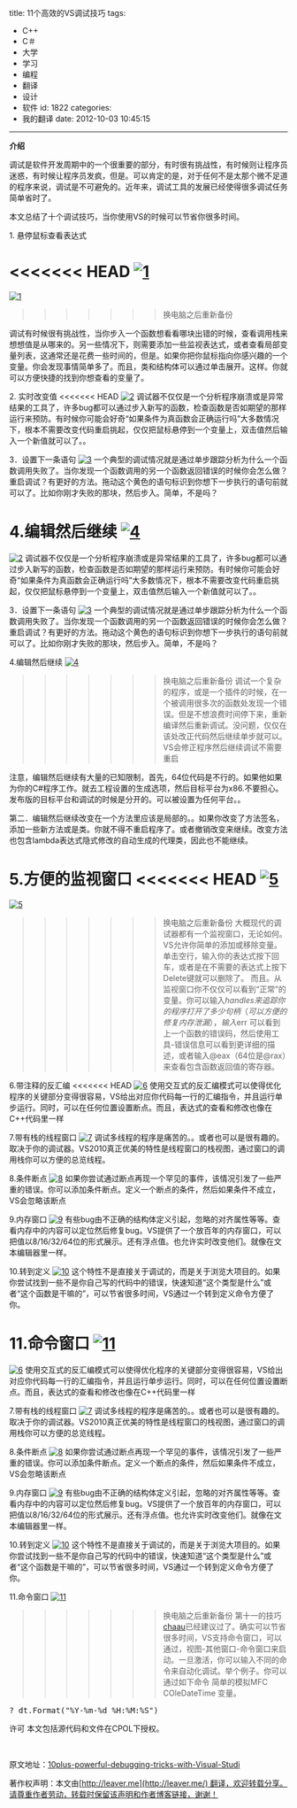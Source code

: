 title: 11个高效的VS调试技巧
tags:
  - C++
  - C＃
  - 大学
  - 学习
  - 编程
  - 翻译
  - 设计
  - 软件
id: 1822
categories:
  - 我的翻译
date: 2012-10-03 10:45:15
---

**介绍**

调试是软件开发周期中的一个很重要的部分，有时很有挑战性，有时候则让程序员迷惑，有时候让程序员发疯，但是。可以肯定的是，对于任何不是太那个微不足道的程序来说，调试是不可避免的。近年来，调试工具的发展已经使得很多调试任务简单省时了。

本文总结了十个调试技巧，当你使用VS的时候可以节省你很多时间。

1\. 悬停鼠标查看表达式

<<<<<<< HEAD
[![]({{BASE_PATH}}/images/5b9e01a5158e02f8079c7dc331f56110f3e0b82d.png "1")](http://leaverimage.b0.upaiyun.com/27679_o.png)
=======
[![](/images/5b9e01a5158e02f8079c7dc331f56110f3e0b82d.png "1")](http://leaverimage.b0.upaiyun.com/27679_o.png)
>>>>>>> 换电脑之后重新备份

调试有时候很有挑战性，当你步入一个函数想看看哪块出错的时候，查看调用栈来想想值是从哪来的。另一些情况下，则需要添加一些监视表达式，或者查看局部变量列表，这通常还是花费一些时间的，但是。如果你把你鼠标指向你感兴趣的一个变量。你会发现事情简单多了。而且，类和结构体可以通过单击展开。这样。你就可以方便快捷的找到你想查看的变量了。

2\. 实时改变值
<<<<<<< HEAD
[![]({{BASE_PATH}}/images/eade577f5ea39d3b970613ac3123610b67e427cb.png "2")](http://leaverimage.b0.upaiyun.com/27680_o.png)
调试器不仅仅是一个分析程序崩溃或是异常结果的工具了，许多bug都可以通过步入新写的函数，检查函数是否如期望的那样运行来预防。有时候你可能会好奇“如果条件为真函数会正确运行吗”大多数情况下，根本不需要改变代码重启挑起，仅仅把鼠标悬停到一个变量上，双击值然后输入一个新值就可以了。。

3．设置下一条语句
[![]({{BASE_PATH}}/images/1c86cc15b16c98adc1563eb1660481fa249beaf0.png "3")](http://leaverimage.b0.upaiyun.com/27690_o.png)
一个典型的调试情况就是通过单步跟踪分析为什么一个函数调用失败了。当你发现一个函数调用的另一个函数返回错误的时候你会怎么做？重启调试？有更好的方法。拖动这个黄色的语句标识到你想下一步执行的语句前就可以了。比如你刚才失败的那块，然后步入。简单，不是吗？

4.编辑然后继续
[![]({{BASE_PATH}}/images/8117d2025d49155485268fc1b56041e96cefaeac.png "4")](http://leaverimage.b0.upaiyun.com/27682_o.png)
=======
[![](/images/eade577f5ea39d3b970613ac3123610b67e427cb.png "2")](http://leaverimage.b0.upaiyun.com/27680_o.png)
调试器不仅仅是一个分析程序崩溃或是异常结果的工具了，许多bug都可以通过步入新写的函数，检查函数是否如期望的那样运行来预防。有时候你可能会好奇“如果条件为真函数会正确运行吗”大多数情况下，根本不需要改变代码重启挑起，仅仅把鼠标悬停到一个变量上，双击值然后输入一个新值就可以了。。

3．设置下一条语句
[![](/images/1c86cc15b16c98adc1563eb1660481fa249beaf0.png "3")](http://leaverimage.b0.upaiyun.com/27690_o.png)
一个典型的调试情况就是通过单步跟踪分析为什么一个函数调用失败了。当你发现一个函数调用的另一个函数返回错误的时候你会怎么做？重启调试？有更好的方法。拖动这个黄色的语句标识到你想下一步执行的语句前就可以了。比如你刚才失败的那块，然后步入。简单，不是吗？

4.编辑然后继续
[![](/images/8117d2025d49155485268fc1b56041e96cefaeac.png "4")](http://leaverimage.b0.upaiyun.com/27682_o.png)
>>>>>>> 换电脑之后重新备份
调试一个复杂的程序，或是一个插件的时候，在一个被调用很多次的函数处发现一个错误。但是不想浪费时间停下来，重新编译然后重新调试。没问题，仅仅在该处改正代码然后继续单步就可以。VS会修正程序然后继续调试不需要重启

注意，编辑然后继续有大量的已知限制，首先，64位代码是不行的。如果他如果为你的C#程序工作。就去工程设置的生成选项，然后目标平台为x86.不要担心。发布版的目标平台和调试的时候是分开的。可以被设置为任何平台。。

第二．编辑然后继续改变在一个方法里应该是局部的。。如果你改变了方法签名，添加一些新方法或是类。你就不得不重启程序了。或者撤销改变来继续。改变方法也包含lambda表达式隐式修改的自动生成的代理类，因此也不能继续。

5.方便的监视窗口
<<<<<<< HEAD
[![]({{BASE_PATH}}/images/a204da1e7bb82719b4a965da45d1cfcc51a90cd3.png "5")](http://leaverimage.b0.upaiyun.com/27683_o.png)
=======
[![](/images/a204da1e7bb82719b4a965da45d1cfcc51a90cd3.png "5")](http://leaverimage.b0.upaiyun.com/27683_o.png)
>>>>>>> 换电脑之后重新备份
大概现代的调试器都有一个监视窗口，无论如何。VS允许你简单的添加或移除变量。单击空行，输入你的表达式按下回车，或者是在不需要的表达式上按下Delete键就可以删除了。
而且。从监视窗口你不仅仅可以看到“正常”的变量。你可以输入$handles 来追踪你的程序打开了多少句柄（可以方便的修复内存泄漏） ，输入$err 可以看到上一个函数的错误码，然后使用工具-错误信息可以看到更详细的描述，或者输入@eax（64位是@rax）来查看包含函数返回值的寄存器。

6.带注释的反汇编
<<<<<<< HEAD
[![]({{BASE_PATH}}/images/d61b64ed0a189bec2f34f2faaf059916cce8e525.png "6")](http://leaverimage.b0.upaiyun.com/27684_o.png)
使用交互式的反汇编模式可以使得优化程序的关键部分变得很容易，VS给出对应你代码每一行的汇编指令，并且运行单步运行。同时，可以在任何位置设置断点。而且，表达式的查看和修改也像在C++代码里一样

7.带有栈的线程窗口
[![]({{BASE_PATH}}/images/5b212033679007829bb5c0684d62ab8f27a0514b.png "7")](http://leaverimage.b0.upaiyun.com/27691_o.png)
调试多线程的程序是痛苦的。。或者也可以是很有趣的。取决于你的调试器。VS2010真正优美的特性是线程窗口的栈视图，通过窗口的调用栈你可以方便的总览线程。

8.条件断点
[![]({{BASE_PATH}}/images/e93436bf72af22e533fe859971913a3d3c555789.png "8")](http://leaverimage.b0.upaiyun.com/27686_o.png)
如果你尝试通过断点再现一个罕见的事件，该情况引发了一些严重的错误。你可以添加条件断点。定义一个断点的条件，然后如果条件不成立，VS会忽略该断点

9.内存窗口
[![]({{BASE_PATH}}/images/0cfda80c7dbe3d0c50bb5646155914b5e3f07f4f.png "9")](http://leaverimage.b0.upaiyun.com/27687_o.png)
有些bug由不正确的结构体定义引起，忽略的对齐属性等等。查看内存中的内容可以定位然后修复bug。VS提供了一个放百年的内存窗口，可以把值以8/16/32/64位的形式展示。还有浮点值。也允许实时改变他们。就像在文本编辑器里一样。

10.转到定义
[![]({{BASE_PATH}}/images/3593aad0199fbed2f8faaef908e151a068e14d09.png "10")](http://leaverimage.b0.upaiyun.com/27688_o.png)
这个特性不是直接关于调试的，而是关于浏览大项目的。如果你尝试找到一些不是你自己写的代码中的错误，快速知道“这个类型是什么”或者“这个函数是干嘛的”，可以节省很多时间，VS通过一个转到定义命令方便了你。

11.命令窗口
[![]({{BASE_PATH}}/images/2af5b37764b18abe3ae34c1a67e4398721fbd04b.png "11")](http://leaverimage.b0.upaiyun.com/27689_o.png)
=======
[![](/images/d61b64ed0a189bec2f34f2faaf059916cce8e525.png "6")](http://leaverimage.b0.upaiyun.com/27684_o.png)
使用交互式的反汇编模式可以使得优化程序的关键部分变得很容易，VS给出对应你代码每一行的汇编指令，并且运行单步运行。同时，可以在任何位置设置断点。而且，表达式的查看和修改也像在C++代码里一样

7.带有栈的线程窗口
[![](/images/5b212033679007829bb5c0684d62ab8f27a0514b.png "7")](http://leaverimage.b0.upaiyun.com/27691_o.png)
调试多线程的程序是痛苦的。。或者也可以是很有趣的。取决于你的调试器。VS2010真正优美的特性是线程窗口的栈视图，通过窗口的调用栈你可以方便的总览线程。

8.条件断点
[![](/images/e93436bf72af22e533fe859971913a3d3c555789.png "8")](http://leaverimage.b0.upaiyun.com/27686_o.png)
如果你尝试通过断点再现一个罕见的事件，该情况引发了一些严重的错误。你可以添加条件断点。定义一个断点的条件，然后如果条件不成立，VS会忽略该断点

9.内存窗口
[![](/images/0cfda80c7dbe3d0c50bb5646155914b5e3f07f4f.png "9")](http://leaverimage.b0.upaiyun.com/27687_o.png)
有些bug由不正确的结构体定义引起，忽略的对齐属性等等。查看内存中的内容可以定位然后修复bug。VS提供了一个放百年的内存窗口，可以把值以8/16/32/64位的形式展示。还有浮点值。也允许实时改变他们。就像在文本编辑器里一样。

10.转到定义
[![](/images/3593aad0199fbed2f8faaef908e151a068e14d09.png "10")](http://leaverimage.b0.upaiyun.com/27688_o.png)
这个特性不是直接关于调试的，而是关于浏览大项目的。如果你尝试找到一些不是你自己写的代码中的错误，快速知道“这个类型是什么”或者“这个函数是干嘛的”，可以节省很多时间，VS通过一个转到定义命令方便了你。

11.命令窗口
[![](/images/2af5b37764b18abe3ae34c1a67e4398721fbd04b.png "11")](http://leaverimage.b0.upaiyun.com/27689_o.png)
>>>>>>> 换电脑之后重新备份
第十一的技巧[chaau](http://www.codeproject.com/script/Membership/View.aspx?mid=4917930)已经建议过了。确实可以节省很多时间，VS支持命令窗口，可以通过，视图-其他窗口-命令窗口来启动。一旦激活，你可以输入不同的命令来自动化调试。举个例子。你可以通过如下命令 简单的模拟MFC COleDateTime 变量。
<pre class="lang:default decode:true">? dt.Format("%Y-%m-%d %H:%M:%S")</pre>
许可
本文包括源代码和文件在CPOL下授权。

&nbsp;

原文地址：[10plus-powerful-debugging-tricks-with-Visual-Studi](http://www.codeproject.com/Articles/359801/10plus-powerful-debugging-tricks-with-Visual-Studi)

著作权声明：本文由[http://leaver.me](http://leaver.me/) 翻译，欢迎转载分享。请尊重作者劳动，转载时保留该声明和作者博客链接，谢谢！